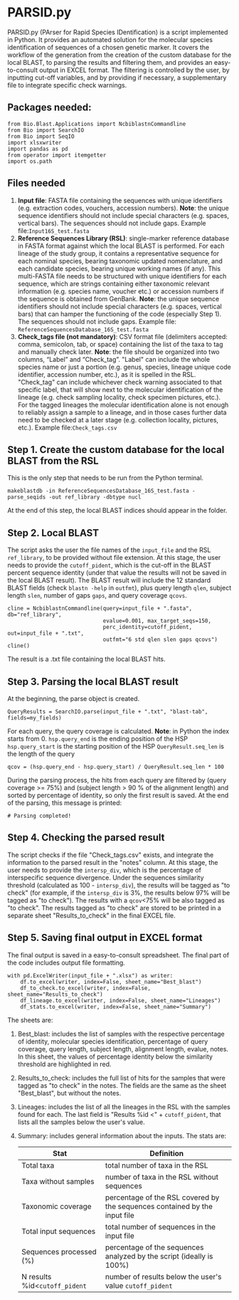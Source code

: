 # PARSID.py

PARSID.py (PArser for Rapid Species IDentification) is a script implemented in Python. It provides an automated solution for the molecular species identification of sequences of a chosen genetic marker. It covers the workflow of the generation from the creation of the custom database for the local BLAST, to parsing the results and filtering them, and provides an easy-to-consult output in EXCEL format. The filtering is controlled by the user, by inputting cut-off variables, and by providing if necessary, a supplementary file to integrate specific check warnings.

## Packages needed:
```
from Bio.Blast.Applications import NcbiblastnCommandline
from Bio import SearchIO
from Bio import SeqIO
import xlsxwriter
import pandas as pd
from operator import itemgetter
import os.path
```

## Files needed
1. **Input file**: FASTA file containing the sequences with unique identifiers (e.g. extraction codes, vouchers, accession numbers). **Note**: the unique sequence identifiers should not include special characters (e.g. spaces, vertical bars). The sequences should not include gaps. Example file:`Input16S_test.fasta`
2. **Reference Sequences Library (RSL)**: single-marker reference database in FASTA format against which the local BLAST is performed. For each lineage of the study group, it contains a representative sequence for each nominal species, bearing taxonomic updated nomenclature, and each candidate species, bearing unique working names (if any). This multi-FASTA file needs to be structured with unique identifiers for each sequence, which are strings containing either taxonomic relevant information (e.g. species name, voucher etc.) or accession numbers if the sequence is obtained from GenBank. **Note**: the unique sequence identifiers should not include special characters (e.g. spaces, vertical bars) that can hamper the functioning of the code (especially Step 1). The sequences should not include gaps. Example file: `ReferenceSequencesDatabase_16S_test.fasta`
3. **Check_tags file (not mandatory)**: CSV format file (delimiters accepted: comma, semicolon, tab, or space) containing the list of the taxa to tag and manually check later. **Note**: the file should be organized into two columns, “Label” and “Check_tag”. "Label" can include the whole species name or just a portion (e.g. genus, species, lineage unique code identifier, accession number, etc.), as it is spelled in the RSL. "Check_tag" can include whichever check warning associated to that specific label, that will show next to the molecular identification of the lineage (e.g. check sampling locality, check specimen pictures, etc.). For the tagged lineages the molecular identification alone is not enough to reliably assign a sample to a lineage, and in those cases further data need to be checked at a later stage (e.g. collection locality, pictures, etc.). Example file:`Check_tags.csv`


## Step 1. Create the custom database for the local BLAST from the RSL
This is the only step that needs to be run from the Python terminal.
```
makeblastdb -in ReferenceSequencesDatabase_16S_test.fasta -parse_seqids -out ref_library -dbtype nucl
```
At the end of this step, the local BLAST indices should appear in the folder.

## Step 2. Local BLAST
The script asks the user the file names of the `input_file` and the RSL `ref_library`, to be provided without file extension. At this stage, the user needs to provide the `cutoff_pident`, which is the cut-off in the BLAST percent sequence identity (under that value the results will not be saved in the local BLAST result).
The BLAST result will include the 12 standard BLAST fields (check `blastn -help` in `outfmt`), plus query length `qlen`, subject length `slen`, number of gaps `gaps`, and query coverage `qcovs`.
```
cline = NcbiblastnCommandline(query=input_file + ".fasta", db="ref_library",
                              evalue=0.001, max_target_seqs=150,
                              perc_identity=cutoff_pident, out=input_file + ".txt",
                              outfmt="6 std qlen slen gaps qcovs")
cline()
```
The result is a .txt file containing the local BLAST hits.

## Step 3. Parsing the local BLAST result
At the beginning, the parse object is created.
```
QueryResults = SearchIO.parse(input_file + ".txt", "blast-tab", fields=my_fields)
```
For each query, the query coverage is calculated. **Note**: in Python the index starts from 0.
`hsp.query_end` is the ending position of the HSP
`hsp.query_start` is the starting position of the HSP
`QueryResult.seq_len` is the length of the query
```
qcov = (hsp.query_end - hsp.query_start) / QueryResult.seq_len * 100
```
During the parsing process, the hits from each query are filtered by (query coverage >= 75%) and (subject length > 90 % of the alignment length) and sorted by percentage of identity, so only the first result is saved. 
At the end of the parsing, this message is printed:
```
# Parsing completed!
```

## Step 4. Checking the parsed result
The script checks if the file "Check_tags.csv" exists, and integrate the information to the parsed result in the "notes" column.
At this stage, the user needs to provide the `intersp_div`, which is the percentage of interspecific sequence divergence. Under the sequences similarity threshold (calculated as 100 - `intersp_div`), the results will be tagged as "to check" (for example, if the `intersp_div` is 3%, the results below 97% will be tagged as "to check"). The results with a `qcov`<75% will be also tagged as "to check".
The results tagged as "to check" are stored to be printed in a separate sheet "Results_to_check" in the final EXCEL file.

## Step 5. Saving final output in EXCEL format
The final output is saved in a easy-to-consult spreadsheet. The final part of the code includes output file formatting.
```
with pd.ExcelWriter(input_file + ".xlsx") as writer:
    df.to_excel(writer, index=False, sheet_name="Best_blast")
    df_to_check.to_excel(writer, index=False, sheet_name="Results_to_check")
    df_lineage.to_excel(writer, index=False, sheet_name="Lineages")
    df_stats.to_excel(writer, index=False, sheet_name="Summary")
```
The sheets are:
1. Best_blast: includes the list of samples with the respective percentage of identity, molecular species identification, percentage of query coverage, query length, subject length, alignment length, evalue, notes. In this sheet, the values of percentage identity below the similarity threshold are highlighted in red. 
2. Results_to_check: includes the full list of hits for the samples that were tagged as "to check" in the notes. The fields are the same as the sheet "Best_blast", but without the notes.
3. Lineages: includes the list of all the lineages in the RSL with the samples found for each. The last field is "Results %id <" + `cutoff_pident`, that lists all the samples below the user's value.
4. Summary: includes general information about the inputs. The stats are:

   | Stat  | Definition |
   | --- | --- |
   | Total taxa  | total number of taxa in the RSL |
   | Taxa without samples  | number of taxa in the RSL without sequences |
   | Taxonomic coverage  | percentage of the RSL covered by the sequences contained by the input file |
   | Total input sequences  | total number of sequences in the input file |
   | Sequences processed (%)  | percentage of the sequences analyzed by the script (ideally is 100%) |
   | N results %id<`cutoff_pident` | number of results below the user's value `cutoff_pident` |
 
